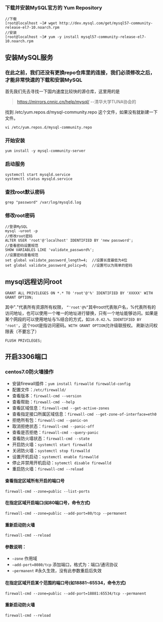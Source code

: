 ### 下载并安装MySQL官方的 Yum Repository

```shell
//下载
[root@localhost ~]# wget http://dev.mysql.com/get/mysql57-community-release-el7-10.noarch.rpm
//安装
[root@localhost ~]# yum -y install mysql57-community-release-el7-10.noarch.rpm
```

## 安装MySQL服务

### 在此之前，我们还没有更换repo仓库里的连接，我们必须修改之后，才能非常快速的下载和安装MySQL

首先我们先去寻找一下国内速度比较快的源仓库，这里用的是

> https://mirrors.cnnic.cn/help/mysql/     --清华大学TUNA协会的

找到 /etc/yum.repos.d/mysql-community.repo 这个文件，如果没有就新建一下文件。

```shell
vi /etc/yum.repos.d/mysql-community.repo 
```

### 开始安装

```shell
yum install -y mysql-community-server
```

### 启动服务

```shell
systemctl start mysqld.service
systemctl status mysqld.service
```

### 查找root默认密码

```shell
grep "password" /var/log/mysqld.log
```

### 修改root密码

```shell
//登录MySQL
mysql -uroot -p
//修改root密码
ALTER USER 'root'@'localhost' IDENTIFIED BY 'new password';
//查看密码设置规范
SHOW VARIABLES LIKE 'validate_password%';
//设置密码查看规范
set global validate_password_length=4;  //设置长度最低为4位
set global validate_password_policy=0;  //设置可以为简单的密码
```

## mysql远程访问root

```shell
GRANT ALL PRIVILEGES ON *.* TO 'root'@'%' IDENTIFIED BY 'XXXXX' WITH GRANT OPTION;
```

其中"*.*"代表所有资源所有权限，  `“'root'@%”`其中root代表账户名，%代表所有的访问地址，也可以使用一个唯一的地址进行替换，只有一个地址能够访问。如果是某个网段的可以使用地址与%结合的方式，如`10.0.42.%。IDENTIFIED BY 'root'`，这个root是指访问密码。`WITH GRANT OPTION`允许级联授权。
 刷新访问权限表（不要忘了）

```shell
FLUSH PRIVILEGES;
```

## 开启3306端口

### centos7.0防火墙操作

- 安装firewall插件：`yum install firewalld firewalld-config`
- 配置文件：`/etc/firewalld/`
- 查看版本：`firewall-cmd --version`
- 查看帮助：`firewall-cmd --help`
- 查看区域信息：`firewall-cmd --get-active-zones`
- 查看指定接口所属区域信息：`firewall-cmd --get-zone-of-interface=eth0`
- 拒绝所有包：`firewall-cmd --panic-on`
- 取消拒绝状态：`firewall-cmd --panic-off`
- 查看是否拒绝：`firewall-cmd --query-panic`
- 查看防火墙状态：`firewall-cmd --state`
- 开启防火墙：`systemctl start firewalld`
- 关闭防火墙：`systemctl stop firewalld`
- 设置开机启动：`systemctl enable firewalld`
- 停止并禁用开机启动：`sytemctl disable firewalld`
- 重启防火墙：`firewall-cmd --reload`

#### 查看指定区域所有开启的端口号
`firewall-cmd --zone=public --list-ports`

#### 在指定区域开启端口(如80端口号，命令方式)
```shell
firewall-cmd --zone=public --add-port=80/tcp --permanent
```
#### 重新启动防火墙
```shell
firewall-cmd --reload
````
#### 参数说明：
- `–zone` 作用域
- `–add-port=8080/tcp` 添加端口，格式为：端口/通讯协议
- `–permanent` #永久生效，没有此参数重启后失效
#### 在指定区域开启某个范围的端口号(如18881~65534，命令方式)
 ```firewall-cmd --zone=public --add-port=18881:65534/tcp --permanent```
#### 重新启动防火墙
```firewall-cmd --reload```